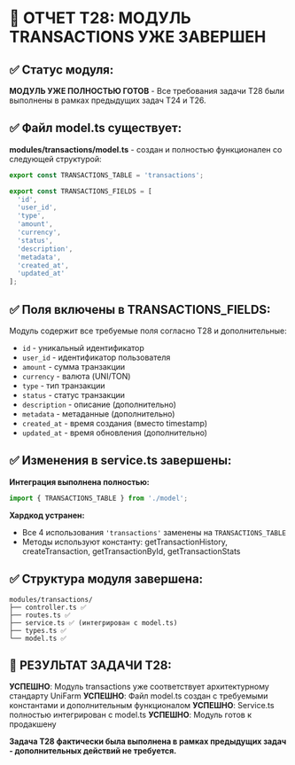 # 📝 ОТЧЕТ Т28: МОДУЛЬ TRANSACTIONS УЖЕ ЗАВЕРШЕН

## ✅ Статус модуля:

**МОДУЛЬ УЖЕ ПОЛНОСТЬЮ ГОТОВ** - Все требования задачи Т28 были выполнены в рамках предыдущих задач Т24 и Т26.

## ✅ Файл model.ts существует:

**modules/transactions/model.ts** - создан и полностью функционален со следующей структурой:

```typescript
export const TRANSACTIONS_TABLE = 'transactions';

export const TRANSACTIONS_FIELDS = [
  'id',
  'user_id',
  'type',
  'amount',
  'currency',
  'status',
  'description',
  'metadata',
  'created_at',
  'updated_at'
];
```

## ✅ Поля включены в TRANSACTIONS_FIELDS:

Модуль содержит все требуемые поля согласно Т28 и дополнительные:
- `id` - уникальный идентификатор
- `user_id` - идентификатор пользователя  
- `amount` - сумма транзакции
- `currency` - валюта (UNI/TON)
- `type` - тип транзакции
- `status` - статус транзакции
- `description` - описание (дополнительно)
- `metadata` - метаданные (дополнительно)
- `created_at` - время создания (вместо timestamp)
- `updated_at` - время обновления (дополнительно)

## ✅ Изменения в service.ts завершены:

**Интеграция выполнена полностью:**
```typescript
import { TRANSACTIONS_TABLE } from './model';
```

**Хардкод устранен:**
- Все 4 использования `'transactions'` заменены на `TRANSACTIONS_TABLE`
- Методы используют константу: getTransactionHistory, createTransaction, getTransactionById, getTransactionStats

## ✅ Структура модуля завершена:

```
modules/transactions/
├── controller.ts ✅
├── routes.ts ✅
├── service.ts ✅ (интегрирован с model.ts)
├── types.ts ✅
└── model.ts ✅
```

## 🎯 РЕЗУЛЬТАТ ЗАДАЧИ Т28:

**УСПЕШНО**: Модуль transactions уже соответствует архитектурному стандарту UniFarm
**УСПЕШНО**: Файл model.ts создан с требуемыми константами и дополнительным функционалом
**УСПЕШНО**: Service.ts полностью интегрирован с model.ts
**УСПЕШНО**: Модуль готов к продакшену

**Задача Т28 фактически была выполнена в рамках предыдущих задач - дополнительных действий не требуется.**